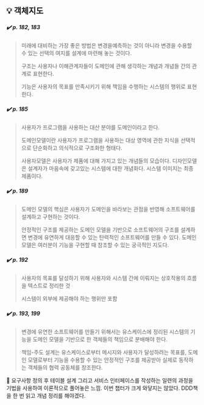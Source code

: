 ## 💡 객체지도

##### ✔️ p. 182, 183
> 미래에 대비하는 가장 좋은 방법은 변경을예측하는 것이 아니라 변경을 수용할 수 있는 선택의 여지를 설계에 마련해 놓는 것이다.
>
> 구조는 사용자나 이해관계자들이 도메인에 관해 생각하는 개념과 개념들 간의 관계로 표현한다.
>
> 기능은 사용자의 목표를 만족시키기 위해 책임을 수행하는 시스템의 행위로 표현한다.

##### ✔️ p. 185
> 사용자가 프로그램을 사용하는 대산 분야를 도메인이라고 한다.
>
> 도메인모델이란 사용자가 프로그램을 사용하는 대상 영역에 관한 지식을 선택적으로 단순화하고 의식적으로 구조화한 형태다.
>
> 사용자모델은 사용자가 제품에 대해 가지고 있는 개념들의 모습이다. 디자인모델은 설계자가 마음속에 갖고있는 시스템에 대한 개념화다. 시스템 이미지는 최종 제품이다.

##### ✔️ p. 189
> 도메인 모델의 핵심은 사용자가 도메인을 바라보는 관점을 반영해 소프트웨어를 설계하고 구현하는 것이다.
>
> 안정적인 구조를 제공하는 도메인 모델을 기반으로 소프트웨어의 구조를 설계하면 변경에 유연하게 대응할 수 있는 탄력적인 소프트웨어를 만들 수 있다. 도메인 모델은 여러분이 기능을 구현할 때 참조할 수 있는 궁극적인 지도다.


##### ✔️ p. 192
> 사용자의 목표를 달성하기 위해 사용자와 시스템 간에 이뤄지는 상호작용의 흐름을 텍스트로 정리한 것
>
> 시스템이 외부에 제공해야 하는 행위만 포함


##### ✔️ p. 193, 199
> 변경에 유연한 소프트웨어를 만들기 위해서는 유스케이스에 정리된 시스템의 기능을 도메인 모델을 기반으로 한 객체들의 책임으로 분배해야 한다.
>
> 책임-주도 설계는 유스케이스로부터 메시지와 사용자가 달성하려는 목표를, 도메인 모델로부터 기능을 수용할 수 있는 안정적인 구조를 제공받아 실제로 동작하는 객체들의 협력 공동체를 창조한다.

🤔 요구사항 정의 후 테이블 설계 그리고 서비스 인터페이스를 작성하는 일련의 과정을 기법을 사용하여 이론적으로 풀어놓은 느낌. 이번 챕터가 크게 와닿지는 않았다. DDD책을 한 번 읽고 개념 정리를 해야겠다.
